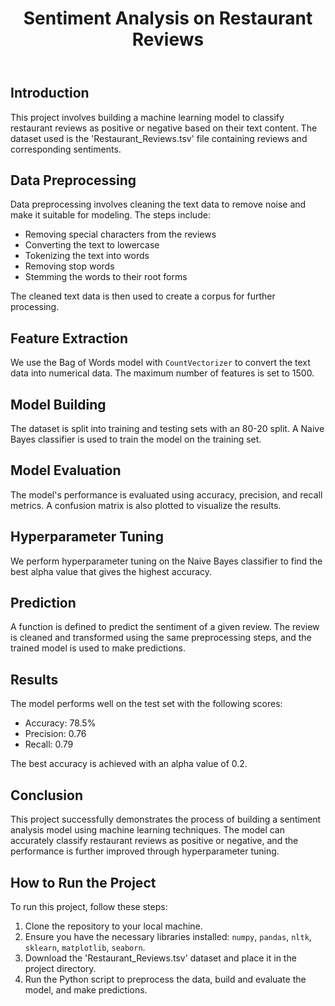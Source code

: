 <!DOCTYPE html>
<html lang="en">
<body>

<header>
    <h1>Sentiment Analysis on Restaurant Reviews</h1>
</header>
<div class="container">
    <h2>Introduction</h2>
    <p>This project involves building a machine learning model to classify restaurant reviews as positive or negative based on their text content. The dataset used is the 'Restaurant_Reviews.tsv' file containing reviews and corresponding sentiments.</p>
    <h2>Data Preprocessing</h2>
    <p>Data preprocessing involves cleaning the text data to remove noise and make it suitable for modeling. The steps include:</p>
    <ul>
        <li>Removing special characters from the reviews</li>
        <li>Converting the text to lowercase</li>
        <li>Tokenizing the text into words</li>
        <li>Removing stop words</li>
        <li>Stemming the words to their root forms</li>
    </ul>
    <p>The cleaned text data is then used to create a corpus for further processing.</p>
    <h2>Feature Extraction</h2>
    <p>We use the Bag of Words model with <code>CountVectorizer</code> to convert the text data into numerical data. The maximum number of features is set to 1500.</p>
    <h2>Model Building</h2>
    <p>The dataset is split into training and testing sets with an 80-20 split. A Naive Bayes classifier is used to train the model on the training set.</p>
    <h2>Model Evaluation</h2>
    <p>The model's performance is evaluated using accuracy, precision, and recall metrics. A confusion matrix is also plotted to visualize the results.</p>
    <h2>Hyperparameter Tuning</h2>
    <p>We perform hyperparameter tuning on the Naive Bayes classifier to find the best alpha value that gives the highest accuracy.</p>
    <h2>Prediction</h2>
    <p>A function is defined to predict the sentiment of a given review. The review is cleaned and transformed using the same preprocessing steps, and the trained model is used to make predictions.</p>
    <h2>Results</h2>
    <p>The model performs well on the test set with the following scores:</p>
    <ul>
        <li>Accuracy: 78.5%</li>
        <li>Precision: 0.76</li>
        <li>Recall: 0.79</li>
    </ul>
    <p>The best accuracy is achieved with an alpha value of 0.2.</p>
    <h2>Conclusion</h2>
    <p>This project successfully demonstrates the process of building a sentiment analysis model using machine learning techniques. The model can accurately classify restaurant reviews as positive or negative, and the performance is further improved through hyperparameter tuning.</p>
    <h2>How to Run the Project</h2>
    <p>To run this project, follow these steps:</p>
    <ol>
        <li>Clone the repository to your local machine.</li>
        <li>Ensure you have the necessary libraries installed: <code>numpy</code>, <code>pandas</code>, <code>nltk</code>, <code>sklearn</code>, <code>matplotlib</code>, <code>seaborn</code>.</li>
        <li>Download the 'Restaurant_Reviews.tsv' dataset and place it in the project directory.</li>
        <li>Run the Python script to preprocess the data, build and evaluate the model, and make predictions.</li>
    </ol>
</div>

</body>
</html>
